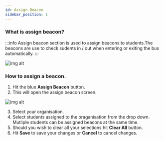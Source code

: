 ```yaml
---
id: Assign Beacon
sidebar_position: 1
---
```


### What is assign beacon?
:::info
Assign beacon section is used to assign beacons to students.The beacons are use to check sudents in / out when entering or exiting the bus automatically.
:::

![img alt](/img/assign-beacon.png)

### How to assign a beacon.
1. Hit the blue **Assign Beacon** button.
2. This will open the assign beacon screen.

![img alt](/img/assign-beacon-screen.png)

3. Select your organisation.
4. Select students assigned to the oraganisation from the drop down. Mutliple students can be assigned beacons at the same time.
5. Should you wish to clear all your selections hit **Clear All** button.
6. Hit **Save** to save your changes or **Cancel** to cancel changes.